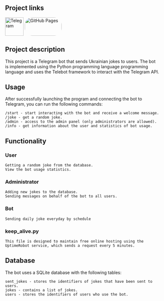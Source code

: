 ## Project links
<a href="https://t.me/makser_humor_bot" target="_blank"> <img src="https://www.vectorlogo.zone/logos/telegram/telegram-tile.svg" alt="Telegram" width="60" height="60"/></a> 
<a href="https://mak5er.github.io/Joke-Bot/" target="_blank"> <img style="border-radius: 24px;" src="https://theaveragenz.com/wp-content/uploads/2021/07/3uy5od7tw2jf4fh7ldlv-800x400.jpeg" alt="GitHub Pages" width="120" height="60"/></a> 
    

## Project description

This project is a Telegram bot that sends Ukrainian jokes to users. The bot is implemented using the Python programming language
programming language and uses the Telebot framework to interact with the Telegram API.

## Usage

After successfully launching the program and connecting the bot to Telegram, you can run the following commands:

    /start - start interacting with the bot and receive a welcome message.
    /joke - get a random joke.
    /admin - access to the admin panel (only administrators are allowed).
    /info - get information about the user and statistics of bot usage.

## Functionality

### User

    Getting a random joke from the database.
    View the bot usage statistics.

### Administrator

    Adding new jokes to the database.
    Sending messages on behalf of the bot to all users.

### Bot
    Sending daily joke everyday by schedule

### keep_alive.py
    This file is designed to maintain free online hosting using the UptimeRobot service, which sends a request every 5 minutes.

## Database

The bot uses a SQLite database with the following tables:

    sent_jokes - stores the identifiers of jokes that have been sent to users.
    jokes - contains a list of jokes.
    users - stores the identifiers of users who use the bot.
